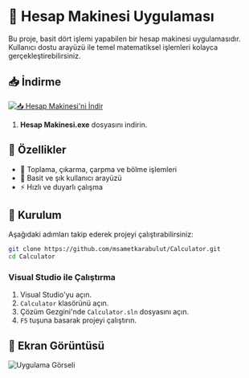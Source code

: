 # 🧮 Hesap Makinesi Uygulaması

Bu proje, basit dört işlemi yapabilen bir hesap makinesi uygulamasıdır. Kullanıcı dostu arayüzü ile temel matematiksel işlemleri kolayca gerçekleştirebilirsiniz.

## 📥 İndirme

[![📥 Hesap Makinesi'ni İndir](https://img.shields.io/badge/📥%20İndir-Hesap%20Makinesi.exe-blue)](https://sametkarabulut.com/Uygulamalar/calculator.exe)

1. **Hesap Makinesi.exe** dosyasını indirin.

## 🚀 Özellikler
- 📌 Toplama, çıkarma, çarpma ve bölme işlemleri
- 🎨 Basit ve şık kullanıcı arayüzü
- ⚡ Hızlı ve duyarlı çalışma

## 🔧 Kurulum
Aşağıdaki adımları takip ederek projeyi çalıştırabilirsiniz:

```sh
git clone https://github.com/msametkarabulut/Calculator.git
cd Calculator
```
### Visual Studio ile Çalıştırma
1. Visual Studio'yu açın.
2. `Calculator` klasörünü açın.
3. Çözüm Gezgini'nde `Calculator.sln` dosyasını açın.
4. `F5` tuşuna basarak projeyi çalıştırın.

## 📸 Ekran Görüntüsü
![Uygulama Görseli](https://sametkarabulut.com/wp-content/uploads/2025/02/calculator.png)
